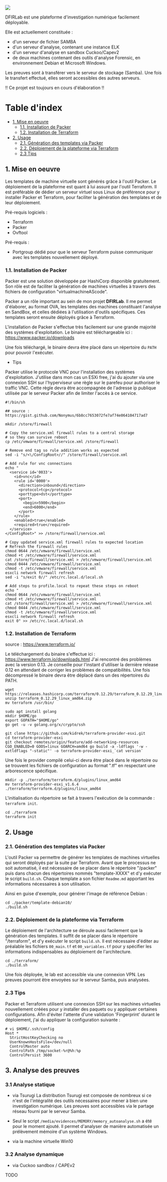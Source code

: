 ![](./DFIRLab.png)


DFIRLab est une plateforme d'investigation numérique facilement déployable.

Elle est actuellement constituée :
* d'un serveur de fichier SAMBA
* d'un serveur d'analyse, contenant une instance ELK
* d'un serveur d'analyse en sandbox Cuckoo/Capev2
* de deux machines contenant des outils d'analyse Forensic, en environnement Debian et Microsoft Windows.

Les preuves sont à transférer vers le serveur de stockage (Samba). 
Une fois le transfert effectué, elles seront accessibles des autres serveurs.

!! Ce projet est toujours en cours d'élaboration !! 

# Table d'index

- [1. Mise en oeuvre](#1-mise-en-oeuvre)
  * [1.1. Installation de Packer](#11-installation-de-packer)
  * [1.2. Installation de Terraform](#12-installation-de-terraform)
- [2. Usage](#2-usage)
  * [2.1. Génération des templates via Packer](#21-génération-des-templates-via-packer)
  * [2.2. Déploiement de la plateforme via Terraform](#22-déploiement-de-la-plateforme-via-terraform)
  * [2.3 Tips](#23-tips)

  

## 1. Mise en oeuvre

Les templates de machine virtuelle sont générés grâce à l'outil Packer.
Le déploiement de la plateforme est quant à lui assuré par l'outil Terraform.
Il est préférable de dédier un serveur virtuel sous Linux de préférence pour y installer Packer et Terraform, pour faciliter la génération des templates et de leur déploiement.

Pré-requis logiciels : 
* Terraform
* Packer 
* Ovftool

Pré-requis :
* Portgroup dédié pour que le serveur Terraform puisse communiquer avec les templates nouvellement déployé.

### 1.1. Installation de Packer

Packer est une solution développée par HashiCorp disponible gratuitement.
Son rôle est de faciliter la génération de machines virtuelles à travers des fichiers de configuration "virtualmachineAScode".

Packer a un rôle important au sein de mon projet **DFIRLab**.
Il me permet d'élaborer, au format OVA, les templates des machines constituant l'analyse en SandBox, et celles dédiées à l'utilisation d'outils spécifiques.
Ces templates seront ensuite déployés grâce à Terraform.

L'installation de Packer s'effectue très facilement sur une grande majorité des systèmes d'exploitation.
Le binaire est téléchargeable ici : https://www.packer.io/downloads

Une fois téléchargé, le binaire devra être placé dans un répertoire du ```PATH``` pour pouvoir l'exécuter.

* Tips

Packer utilise le protocole VNC pour l'installation des systèmes d'exploitation.
J'utilise dans mon cas un ESXi free, j'ai du ajouter via une connexion SSH sur l'hyperviseur une règle sur le parefeu pour authoriser le traffic VNC. 
Cette règle devra être accompagnée de l'adresse ip publique utilisée par le serveur Packer afin de limiter l'accès à ce service.

```
#!/bin/sh

## source : https://gist.github.com/Nonymus/6b8cc7653072fe7af74e064104717ad7

mkdir /store/firewall

# Copy the service.xml firewall rules to a central storage
# so they can survive reboot
cp /etc/vmware/firewall/service.xml /store/firewall

# Remove end tag so rule addition works as expected
sed -i "s/<\/ConfigRoot>//" /store/firewall/service.xml

# Add rule for vnc connections
echo "
  <service id='0033'>
    <id>vnc</id>
    <rule id='0000'>
      <direction>inbound</direction>
      <protocol>tcp</protocol>
      <porttype>dst</porttype>
      <port>
        <begin>5900</begin>
        <end>6000</end>
      </port>
    </rule>
    <enabled>true</enabled>
    <required>true</required>
  </service>
</ConfigRoot>" >> /store/firewall/service.xml

# Copy updated service.xml firewall rules to expected location
# Refresh the firewall rules
chmod 0644 /etc/vmware/firewall/service.xml
chmod +t /etc/vmware/firewall/service.xml
cat /store/firewall/service.xml > /etc/vmware/firewall/service.xml
chmod 0444 /etc/vmware/firewall/service.xml
chmod -t /etc/vmware/firewall/service.xml
esxcli network firewall refresh
sed -i "s/exit 0//" /etc/rc.local.d/local.sh

# Add steps to profile.local to repeat these steps on reboot
echo "
chmod 0644 /etc/vmware/firewall/service.xml
chmod +t /etc/vmware/firewall/service.xml
cat /store/firewall/service.xml > /etc/vmware/firewall/service.xml
chmod 0444 /etc/vmware/firewall/service.xml
chmod -t /etc/vmware/firewall/service.xml
esxcli network firewall refresh
exit 0" >> /etc/rc.local.d/local.sh
```


### 1.2. Installation de Terraform 

source : https://www.terraform.io/

Le téléchargement du binaire s'effectue ici : https://www.terraform.io/downloads.html 
J'ai rencontré des problèmes avec la version 0.13. Je conseille pour l'instant d'utiliser la dernière release 0.12 en attendant de corriger les problèmes de compatibilités.
Une fois décompressé le binaire devra être déplacé dans un des répertoires du PATH.


``` 
wget https://releases.hashicorp.com/terraform/0.12.29/terraform_0.12.29_linux_amd64.zip
unzip terraform_0.12.29_linux_amd64.zip
mv terraform /usr/bin/

sudo apt install golang
mkdir $HOME/go
export GOPATH="$HOME/go"
go get -u -v golang.org/x/crypto/ssh

git clone https://github.com/kidrek/terraform-provider-esxi.git
cd terraform-provider-esxi
git checkout remotes/origin/feature/add-networking-resources
CGO_ENABLED=0 GOOS=linux GOARCH=amd64 go build -a -ldflags '-w -extldflags "-static"' -o terraform-provider-esxi_`cat version`
``` 

Une fois le provider compilé celui-ci devra être placé dans le répertoire ou se trouvent les fichiers de configuration au format ".tf" en respectant une arborescence spécifique.

```
mkdir -p ./terraform/terraform.d/plugins/linux_amd64
mv terraform-provider-esxi_v1.6.4 ./terraform/terraform.d/plugins/linux_amd64
```

L'initialisation du répertoire se fait à travers l'exécution de la commande : ```terraform init```.

```
cd ./terraform
terraform init
```


## 2. Usage

### 2.1. Génération des templates via Packer

L'outil Packer va permettre de générer les templates de machines virtuelles qui seront déployés par la suite par Terraform.
Avant que le processus ne soit automatisé, il est nécessaire de se placer dans le répertoire "/packer" puis dans chacun des répertoires nommés "template-XXXX" et d'y exécuter le script ```build.sh```. 
Chaque template a son fichier ```Readme.md``` apportant les informations nécessaires à son utilisation.

Ainsi en guise d'exemple, pour générer l'image de référence Debian :

```
cd ./packer/template-debian10/
./build.sh
```


### 2.2. Déploiement de la plateforme via Terraform

Le déploiement de l'architecture se déroule aussi facilement que la génération des templates. Il suffit de se placer dans le répertoire "/terraform", et d'y exécuter le script ```build.sh```.
Il est nécessaire d'éditer au préalable les fichiers ```00_main.tf``` et ```00_variables.tf``` pour y spécifier les informations indispensables au déploiement de l'architecture.

```
cd ./terraform/
./build.sh
```

Une fois déployée, le lab est accessible via une connexion VPN. 
Les preuves pourront être envoyées sur le serveur Samba, puis analysées.

### 2.3 Tips

Packer et Terraform utilisent une connexion SSH sur les machines virtuelles nouvellement créées pour y installer des paquets ou y appliquer certaines configurations. Afin d'éviter l'attente d'une validation 'Fingerprint' durant le déploiement, j'ai du appliquer la configuration suivante :

```
# vi $HOME/.ssh/config 
Host *
  StrictHostKeyChecking no
  UserKnownHostsFile=/dev/null
  ControlMaster auto
  ControlPath /tmp/socket-%r@%h:%p
  ControlPersist 3600
```


## 3. Analyse des preuves

### 3.1 Analyse statique
* via Tsurugi
La distribution Tsurugi est composée de nombreux si ce n'est de l'intégralité des outils nécessaires pour mener à bien une investigation numérique.
Les preuves sont accessibles via le partage réseau fourni par le serveur Samba.

- Seul le script ```/media/evidences/MEMORY/memory_autoanalyse.sh``` a été pour le moment ajouté. Il permet d'analyser de manière automatisée un prélèvement mémoire d'un système Windows. 


* via la machine virtuelle Win10


### 3.2 Analyse dynamique
* via Cuckoo sandbox / CAPEv2

TODO

